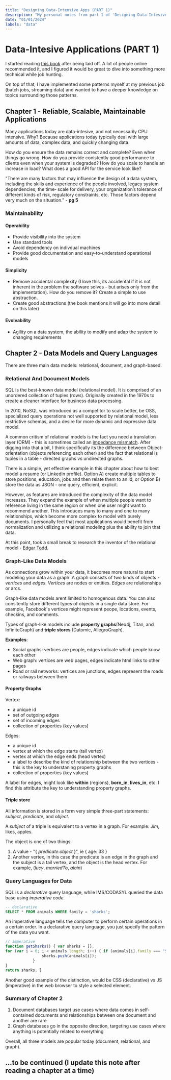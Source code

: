 ```yaml
---
title: "Designing Data-Intensive Apps (PART 1)"
description: "My personal notes from part 1 of 'Designing Data-Intesive Applications' by Martin Kleppman"
date: "01/01/2024"
labels: "data"
---
```


# Data-Intesive Applications (PART 1)

I started reading [this book](https://www.amazon.com/Designing-Data-Intensive-Applications-Reliable-Maintainable/dp/1449373321) after being laid off. A lot of people online recommended it, and I figured it would be great to dive into something more technical while job hunting. 

On top of that, I have implemented some patterns myself at my previous job (batch jobs, streaming data) and wanted to have a deeper knowledge on topics surrounding those patterns. 

## Chapter 1 - Reliable, Scalable, Maintainable Applications

Many applications today are data-intesive, and not necessarily CPU intensive. Why? Because applications today typically deal with large amounts of data, complex data, and quickly changing data.

How do you ensure the data remains correct and complete? Even when things go wrong.
How do you provide conistently good performance to clients even when your system is degraded?
How do you scale to handle an increase in load?
What does a good API for the service look like?

"There are many factors that may influence the design of a data system, including the
skills and experience of the people involved, legacy system dependencies, the time‐
scale for delivery, your organization’s tolerance of different kinds of risk, regulatory
constraints, etc. Those factors depend very much on the situation." - **pg 5**


### Maintainability 

#### Operability 
- Provide visibility into the system
- Use standard tools
- Avoid dependency on indivdual machines
- Provide good documentation and easy-to-understand operational models

#### Simplicity 
- Remove accidental complexity (I love this, its accidental if it is not inherent in the problem the software solves - but arises only from the implementation). How do you remove it? Create a simple to use abstraction.
- Create good abstractions (the book mentions it will go into more detail on this later)

#### Evolvability 
- Agility on a data system, the ability to modify and adap the system to changing requirements

## Chapter 2 - Data Models and Query Languages

There are three main data models: relational, document, and graph-based.

### Relational And Document Models

SQL is the best-known data model (relational model). It is comprised of an unordered collection of tuples (rows). Originally created in the 1970s to create a cleaner interface for business data processing. 

In 2010, NoSQL was introduced as a competitor to scale better, be OSS, specialized query operations not well supported by relational model, less restrictive schemas, and a desire for more dynamic and expressive data model.

A common critism of relational models is the fact you need a translation layer (ORM) - this is sometimes called an [impedance mismatch](https://en.wikipedia.org/wiki/Object%E2%80%93relational_impedance_mismatch). After digging into that a bit, I think specifically its the difference between Object-orientation (objects referencing each other) and the fact that relational is tuples in a table - directed graphs vs undirected graphs. 

There is a simple, yet effective example in this chapter about how to best model a resume (or LinkedIn profile). Option A) create multiple tables to store positions, education, jobs and then relate them to an id, or Option B) store the data as JSON - one query, efficient, explicit.

However, as features are introduced the complexity of the data model increases. They expand the example of when multiple people want to reference living in the same region or when one user might want to recommend another. This introduces many to many and one to many relationships, which become more complex to model with purely documents. I personally feel that most applications would benefit from normalization and utilizing a relational modeling plus the ability to join that data.  

At this point, took a small break to research the inventor of the relational model - [Edgar Todd](https://en.wikipedia.org/wiki/Edgar_F._Codd).

### Graph-Like Data Models

As connections grow within your data, it becomes more natural to start modeling your data as a graph. A graph consists of two kinds of objects - _vertices_ and _edges_. _Vertices_ are nodes or entities. _Edges_ are relationships or arcs.

Graph-like data models arent limited to homogenous data. You can also consitently store different types of objects in a single data store. For example, Facebook's vertices might represent peope, locations, events, checkins, and comments. 

Types of graph-like models include **property graphs**(Neo4j, Titan, and InfiniteGraph) and **triple stores** (Datomic, AllegroGraph). 

**Examples**: 
- Social graphs: vertices are people, edges indicate which people know each other
- Web graph: vertices are web pages, edges indicate html links to other pages
- Road or rail networks: vertices are junctions, edges represent the roads or railways between them

#### Property Graphs

Vertex: 
- a unique id
- set of outgoing edges
- set of incoming edges
- collection of properties (key values)

Edges: 
- a unique id
- vertex at which the edge starts (tail vertex)
- vertex at which the edge ends (head vertex)
- a label to describe the kind of relationship between the two vertices - this is the key to understaning property graphs
- collection of properties (key values)

A label for edges, might look like **within** (regions), **born_in**, **lives_in**, etc. I find this attribute the key to understanding property graphs.


#### Triple store

All information is stored in a form very simple three-part statements: _subject_, _predicate_, and _object_. 

A _subject_ of a triple is equivalent to a vertex in a graph. For example: _Jim_, likes, apples.

The object is one of two things:
1. A value - "{ _predicate_:_object_ }", ie { age: 33 }
2. Another vertex, in this case the predicate is an edge in the graph and the subject is a tail vertex, and the object is the head vertex. For example, (_lucy_, _marriedTo_, _alain_)

### Query Languages for Data

SQL is a _declarative_ query language, while IMS/CODASYL queried the data base using _imperative code_. 

```sql
-- declarative 
SELECT * FROM animals WHERE family = 'sharks';
```

An imperative language tells the computer to perform certain operations in a certain order. In a declarative query language, you just specify the pattern of the data you want.

```js
// imperative
function getSharks() { var sharks = [];
for (var i = 0; i < animals.length; i++) { if (animals[i].family === "Sharks") {
                sharks.push(animals[i]);
            }
}
return sharks; }
```

Another good example of the distinction, would be CSS (declarative) vs JS (imperative) in the web browser to style a selected element. 

### Summary of Chapter 2 

1. Document databases target use cases where data comes in self-contained documents and relationships between one document and another are rare
2. Graph databases go in the opposite direction, targeting use cases where anything is potentially related to everything


Overall, all three models are popular today (document, relational, and graph).

## ...to be continued (I update this note after reading a chapter at a time)
